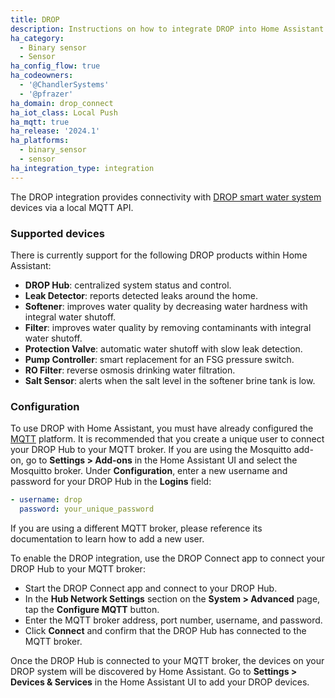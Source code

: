 ```yaml
---
title: DROP
description: Instructions on how to integrate DROP into Home Assistant.
ha_category:
  - Binary sensor
  - Sensor
ha_config_flow: true
ha_codeowners:
  - '@ChandlerSystems'
  - '@pfrazer'
ha_domain: drop_connect
ha_iot_class: Local Push
ha_mqtt: true
ha_release: '2024.1'
ha_platforms:
  - binary_sensor
  - sensor
ha_integration_type: integration
---
```


The DROP integration provides connectivity with
[DROP smart water system](https://dropconnect.com) devices via a local MQTT API.

### Supported devices

There is currently support for the following DROP products within Home Assistant:

- **DROP Hub**: centralized system status and control.
- **Leak Detector**: reports detected leaks around the home.
- **Softener**: improves water quality by decreasing water hardness with integral water shutoff.
- **Filter**: improves water quality by removing contaminants with integral water shutoff.
- **Protection Valve**: automatic water shutoff with slow leak detection.
- **Pump Controller**: smart replacement for an FSG pressure switch.
- **RO Filter**: reverse osmosis drinking water filtration.
- **Salt Sensor**: alerts when the salt level in the softener brine tank is low.

### Configuration

To use DROP with Home Assistant, you must have already configured the [MQTT](/integrations/mqtt/) platform. It is
recommended
that you create a unique user to connect your DROP Hub to your MQTT broker. If you are
using the Mosquitto add-on, go to **Settings > Add-ons** in the Home Assistant UI and select the Mosquitto broker.
Under **Configuration**, enter a new username and password for your DROP Hub in the **Logins** field:

```yaml
- username: drop
  password: your_unique_password
```

If you are using a different MQTT broker, please reference its documentation to learn how to add a new user.

To enable the DROP integration, use the DROP Connect app to connect your DROP Hub to your MQTT broker:

- Start the DROP Connect app and connect to your DROP Hub.
- In the **Hub Network Settings** section on the **System > Advanced** page, tap the **Configure MQTT** button.
- Enter the MQTT broker address, port number, username, and password.
- Click **Connect** and confirm that the DROP Hub has connected to the MQTT broker.

Once the DROP Hub is connected to your MQTT broker, the devices on your DROP system will be discovered by Home
Assistant.
Go to **Settings > Devices & Services** in the Home Assistant UI to add your DROP devices.

